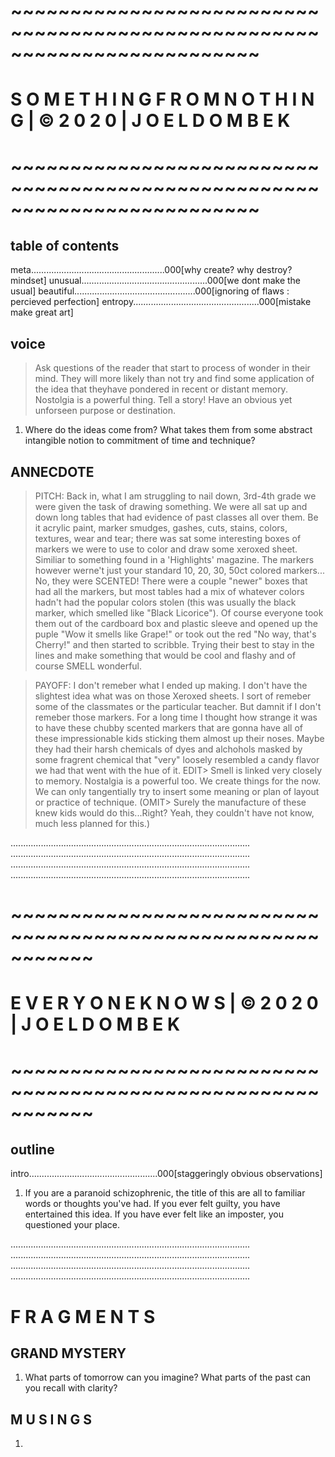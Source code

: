 # ~~~~~~~~~~~~~~~~~~~~~~~~~~~~~~~~~~~~~~~~~~~~~~~~~~~~~~~~~~~~~~~~~~~~~~~~~

# S O M E T H I N G F R O M N O T H I N G | © 2 0 2 0 | J O E L D O M B E K

# ~~~~~~~~~~~~~~~~~~~~~~~~~~~~~~~~~~~~~~~~~~~~~~~~~~~~~~~~~~~~~~~~~~~~~~~~~

## table of contents

meta.....................................................000[why create? why destroy? mindset]
unusual..................................................000[we dont make the usual]
beautiful................................................000[ignoring of flaws : percieved perfection]
entropy..................................................000[mistake make great art]

## voice

> Ask questions of the reader that start to process of wonder in their mind. They will more likely than not try and find some application of the idea that theyhave pondered in recent or distant memory. Nostolgia is a powerful thing. Tell a story! Have an obvious yet unforseen purpose or destination.

1. Where do the ideas come from? What takes them from some abstract intangible notion to commitment of time and technique?

## ANNECDOTE

> PITCH: Back in, what I am struggling to nail down, 3rd-4th grade we were given the task of drawing something. We were all sat up and down long tables that had evidence of past classes all over them. Be it acrylic paint, marker smudges, gashes, cuts, stains, colors, textures, wear and tear; there was sat some interesting boxes of markers we were to use to color and draw some xeroxed sheet. Similiar to something found in a 'Highlights' magazine. The markers however werne't just your standard 10, 20, 30, 50ct colored markers... No, they were SCENTED! There were a couple "newer" boxes that had all the markers, but most tables had a mix of whatever colors hadn't had the popular colors stolen (this was usually the black marker, which smelled like "Black Licorice"). Of course everyone took them out of the cardboard box and plastic sleeve and opened up the puple "Wow it smells like Grape!" or took out the red "No way, that's Cherry!" and then started to scribble. Trying their best to stay in the lines and make something that would be cool and flashy and of course SMELL wonderful.

> PAYOFF: I don't remeber what I ended up making. I don't have the slightest idea what was on those Xeroxed sheets. I sort of remeber some of the classmates or the particular teacher. But damnit if I don't remeber those markers. For a long time I thought how strange it was to have these chubby scented markers that are gonna have all of these impressionable kids sticking them almost up their noses. Maybe they had their harsh chemicals of dyes and alchohols masked by some fragrent chemical that "very" loosely resembled a candy flavor we had that went with the hue of it. EDIT> Smell is linked very closely to memory. Nostalgia is a powerful too. We create things for the now. We can only tangentially try to insert some meaning or plan of layout or practice of technique. (OMIT> Surely the manufacture of these knew kids would do this...Right? Yeah, they couldn't have not know, much less planned for this.)

...............................................................................................
...............................................................................................
...............................................................................................
...............................................................................................

# ~~~~~~~~~~~~~~~~~~~~~~~~~~~~~~~~~~~~~~~~~~~~~~~~~~~~~~~~~~~

# E V E R Y O N E K N O W S | © 2 0 2 0 | J O E L D O M B E K

# ~~~~~~~~~~~~~~~~~~~~~~~~~~~~~~~~~~~~~~~~~~~~~~~~~~~~~~~~~~~

## outline

intro...................................................000[staggeringly obvious observations]

1. If you are a paranoid schizophrenic, the title of this are all to familiar words or thoughts you've had. If you ever felt guilty, you have entertained this idea. If you have ever felt like an imposter, you questioned your place.

...............................................................................................
...............................................................................................
...............................................................................................
...............................................................................................

# F R A G M E N T S

## GRAND MYSTERY

1. What parts of tomorrow can you imagine? What parts of the past can you recall with clarity?

## M U S I N G S

1.

